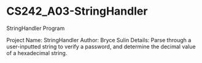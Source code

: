 # CS242_A03-StringHandler
StringHandler Program

Project Name: StringHandler
Author: Bryce Sulin 
Details: Parse through a user-inputted string to verify a password, and determine the decimal value of a hexadecimal string.
